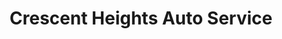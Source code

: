 ---
title: "Crescent Heights Auto Service"
url: /roanoke/crescent-heights-auto-service/
shop: car repair
---